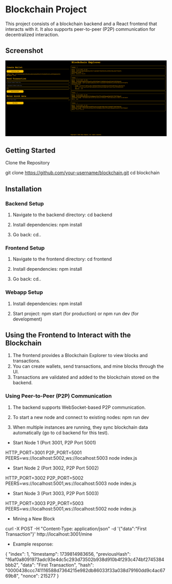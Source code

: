 # Blockchain Project
This project consists of a blockchain backend and a React frontend that interacts with it. It also supports peer-to-peer (P2P) communication for decentralized interaction.

## Screenshot
![Image 0](./images/00.png)

## Getting Started
Clone the Repository

git clone https://github.com/your-username/blockchain.git
cd blockchain

## Installation

### Backend Setup

1. Navigate to the backend directory: cd backend

2. Install dependencies: npm install

3. Go back: cd..

### Frontend Setup

1. Navigate to the frontend directory: cd frontend

2. Install dependencies: npm install

3. Go back: cd..

### Webapp Setup

1. Install dependencies: npm install

2. Start project: npm start (for production) or npm run dev (for development)

## Using the Frontend to Interact with the Blockchain

1. The frontend provides a Blockchain Explorer to view blocks and transactions.
2. You can create wallets, send transactions, and mine blocks through the UI.
3. Transactions are validated and added to the blockchain stored on the backend.

### Using Peer-to-Peer (P2P) Communication

1. The backend supports WebSocket-based P2P communication.

2. To start a new node and connect to existing nodes:
npm run dev

3. When multiple instances are running, they sync blockchain data automatically (go to cd backend for this test).

- Start Node 1 (Port 3001, P2P Port 5001)

HTTP_PORT=3001 P2P_PORT=5001 PEERS=ws://localhost:5002,ws://localhost:5003 node index.js

- Start Node 2 (Port 3002, P2P Port 5002)

HTTP_PORT=3002 P2P_PORT=5002 PEERS=ws://localhost:5001,ws://localhost:5003 node index.js

- Start Node 3 (Port 3003, P2P Port 5003)

HTTP_PORT=3003 P2P_PORT=5003 PEERS=ws://localhost:5001,ws://localhost:5002 node index.js

- Mining a New Block

curl -X POST -H "Content-Type: application/json" -d '{"data":"First Transaction"}' http://localhost:3001/mine

- Example response:

{
  "index": 1,
  "timestamp": 1739814983656,
  "previousHash": "f6af0a8091973adc93e4dc5c293d73502b938d910b4f293c474bf2745384bbb2",
  "data": "First Transaction",
  "hash": "0000438ccc741116588d7364215e982db86033f33a038d79160dd9c4ac6769b8",
  "nonce": 215277
}
